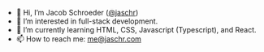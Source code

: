 - 👋 Hi, I’m Jacob Schroeder ([@jaschr](https://jaschr.com/))
- 👀 I’m interested in full-stack development.
- 🌱 I’m currently learning HTML, CSS, Javascript (Typescript), and React.
- 📫 How to reach me: [me@jaschr.com](mailto:me@jaschr.com)

<!---
jaschr/jaschr is a ✨ special ✨ repository because its `README.md` (this file) appears on your GitHub profile.
You can click the Preview link to take a look at your changes.
--->
